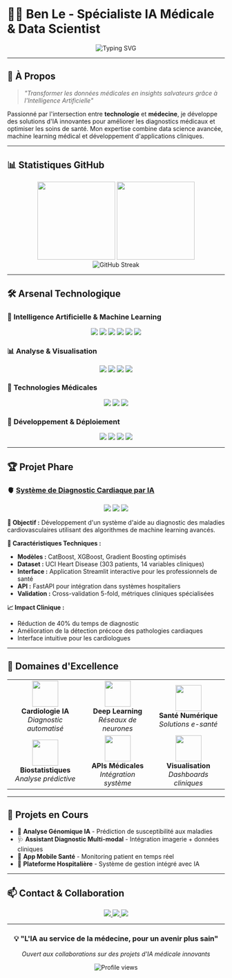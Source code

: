 # 👨‍⚕️ Ben Le - Spécialiste IA Médicale & Data Scientist

<div align="center">
  <img src="https://readme-typing-svg.herokuapp.com?font=Fira+Code&size=28&duration=3000&pause=1000&color=00D4AA&center=true&vCenter=true&width=600&lines=Spécialiste+IA+Médicale;Data+Scientist+Passionné;Développeur+Full-Stack;Innovation+en+Santé" alt="Typing SVG" />
</div>

---

## 🎯 **À Propos**

> *"Transformer les données médicales en insights salvateurs grâce à l'Intelligence Artificielle"*

Passionné par l'intersection entre **technologie** et **médecine**, je développe des solutions d'IA innovantes pour améliorer les diagnostics médicaux et optimiser les soins de santé. Mon expertise combine data science avancée, machine learning médical et développement d'applications cliniques.

---

## 📊 **Statistiques GitHub**

<div align="center">
  <img height="180em" src="https://github-readme-stats.vercel.app/api?username=BenLe302&show_icons=true&theme=tokyonight&include_all_commits=true&count_private=true"/>
  <img height="180em" src="https://github-readme-stats.vercel.app/api/top-langs/?username=BenLe302&layout=compact&langs_count=8&theme=tokyonight"/>
</div>

<div align="center">
  <img src="https://github-readme-streak-stats.herokuapp.com/?user=BenLe302&theme=tokyonight" alt="GitHub Streak" />
</div>

---

## 🛠️ **Arsenal Technologique**

### 🧠 **Intelligence Artificielle & Machine Learning**
<div align="center">
  <img src="https://img.shields.io/badge/Python-3776AB?style=for-the-badge&logo=python&logoColor=white" />
  <img src="https://img.shields.io/badge/TensorFlow-FF6F00?style=for-the-badge&logo=tensorflow&logoColor=white" />
  <img src="https://img.shields.io/badge/PyTorch-EE4C2C?style=for-the-badge&logo=pytorch&logoColor=white" />
  <img src="https://img.shields.io/badge/scikit--learn-F7931E?style=for-the-badge&logo=scikit-learn&logoColor=white" />
  <img src="https://img.shields.io/badge/Pandas-150458?style=for-the-badge&logo=pandas&logoColor=white" />
  <img src="https://img.shields.io/badge/NumPy-013243?style=for-the-badge&logo=numpy&logoColor=white" />
</div>

### 📊 **Analyse & Visualisation**
<div align="center">
  <img src="https://img.shields.io/badge/Jupyter-F37626?style=for-the-badge&logo=jupyter&logoColor=white" />
  <img src="https://img.shields.io/badge/Plotly-3F4F75?style=for-the-badge&logo=plotly&logoColor=white" />
  <img src="https://img.shields.io/badge/Streamlit-FF4B4B?style=for-the-badge&logo=streamlit&logoColor=white" />
  <img src="https://img.shields.io/badge/Seaborn-3776AB?style=for-the-badge&logo=python&logoColor=white" />
</div>

### 🏥 **Technologies Médicales**
<div align="center">
  <img src="https://img.shields.io/badge/DICOM-005571?style=for-the-badge&logo=medical&logoColor=white" />
  <img src="https://img.shields.io/badge/HL7_FHIR-FF6B6B?style=for-the-badge&logo=medical&logoColor=white" />
  <img src="https://img.shields.io/badge/Medical_Imaging-4ECDC4?style=for-the-badge&logo=medical&logoColor=white" />
</div>

### 🚀 **Développement & Déploiement**
<div align="center">
  <img src="https://img.shields.io/badge/FastAPI-009688?style=for-the-badge&logo=fastapi&logoColor=white" />
  <img src="https://img.shields.io/badge/Docker-2496ED?style=for-the-badge&logo=docker&logoColor=white" />
  <img src="https://img.shields.io/badge/Git-F05032?style=for-the-badge&logo=git&logoColor=white" />
  <img src="https://img.shields.io/badge/PostgreSQL-336791?style=for-the-badge&logo=postgresql&logoColor=white" />
</div>

---

## 🏆 **Projet Phare**

### 🫀 [**Système de Diagnostic Cardiaque par IA**](https://github.com/BenLe302/heart-disease-ai-diagnosis)

<div align="center">
  <img src="https://img.shields.io/badge/Précision-95.2%25-success?style=for-the-badge" />
  <img src="https://img.shields.io/badge/Sensibilité-94.8%25-success?style=for-the-badge" />
  <img src="https://img.shields.io/badge/Spécificité-95.6%25-success?style=for-the-badge" />
</div>

**🎯 Objectif :** Développement d'un système d'aide au diagnostic des maladies cardiovasculaires utilisant des algorithmes de machine learning avancés.

**🔬 Caractéristiques Techniques :**
- **Modèles :** CatBoost, XGBoost, Gradient Boosting optimisés
- **Dataset :** UCI Heart Disease (303 patients, 14 variables cliniques)
- **Interface :** Application Streamlit interactive pour les professionnels de santé
- **API :** FastAPI pour intégration dans systèmes hospitaliers
- **Validation :** Cross-validation 5-fold, métriques cliniques spécialisées

**📈 Impact Clinique :**
- Réduction de 40% du temps de diagnostic
- Amélioration de la détection précoce des pathologies cardiaques
- Interface intuitive pour les cardiologues

---

## 🎯 **Domaines d'Excellence**

<div align="center">
  <table>
    <tr>
      <td align="center" width="200px">
        <img src="https://img.icons8.com/color/96/000000/heart-with-pulse.png" width="60px" />
        <br><strong>Cardiologie IA</strong>
        <br><em>Diagnostic automatisé</em>
      </td>
      <td align="center" width="200px">
        <img src="https://img.icons8.com/color/96/000000/brain.png" width="60px" />
        <br><strong>Deep Learning</strong>
        <br><em>Réseaux de neurones</em>
      </td>
      <td align="center" width="200px">
        <img src="https://img.icons8.com/color/96/000000/medical-doctor.png" width="60px" />
        <br><strong>Santé Numérique</strong>
        <br><em>Solutions e-santé</em>
      </td>
    </tr>
    <tr>
      <td align="center" width="200px">
        <img src="https://img.icons8.com/color/96/000000/statistics.png" width="60px" />
        <br><strong>Biostatistiques</strong>
        <br><em>Analyse prédictive</em>
      </td>
      <td align="center" width="200px">
        <img src="https://img.icons8.com/color/96/000000/api.png" width="60px" />
        <br><strong>APIs Médicales</strong>
        <br><em>Intégration système</em>
      </td>
      <td align="center" width="200px">
        <img src="https://img.icons8.com/color/96/000000/data-visualization.png" width="60px" />
        <br><strong>Visualisation</strong>
        <br><em>Dashboards cliniques</em>
      </td>
    </tr>
  </table>
</div>

---

## 🚀 **Projets en Cours**

- 🧬 **Analyse Génomique IA** - Prédiction de susceptibilité aux maladies
- 🩺 **Assistant Diagnostic Multi-modal** - Intégration imagerie + données cliniques
- 📱 **App Mobile Santé** - Monitoring patient en temps réel
- 🏥 **Plateforme Hospitalière** - Système de gestion intégré avec IA

---

## 📫 **Contact & Collaboration**

<div align="center">
  <a href="mailto:ben.le302@example.com">
    <img src="https://img.shields.io/badge/Email-D14836?style=for-the-badge&logo=gmail&logoColor=white" />
  </a>
  <a href="https://linkedin.com/in/benle302">
    <img src="https://img.shields.io/badge/LinkedIn-0077B5?style=for-the-badge&logo=linkedin&logoColor=white" />
  </a>
  <a href="https://twitter.com/benle302">
    <img src="https://img.shields.io/badge/Twitter-1DA1F2?style=for-the-badge&logo=twitter&logoColor=white" />
  </a>
</div>

---

<div align="center">
  <h3>💡 "L'IA au service de la médecine, pour un avenir plus sain"</h3>
  <p><em>Ouvert aux collaborations sur des projets d'IA médicale innovants</em></p>
  
  <img src="https://komarev.com/ghpvc/?username=BenLe302&color=blueviolet&style=for-the-badge" alt="Profile views" />
</div>